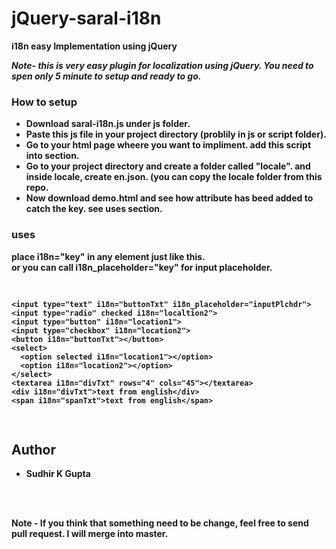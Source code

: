 # jQuery-saral-i18n
<b>i18n easy Implementation using jQuery<b><br/>
	
<i>Note- this is very easy plugin for localization using jQuery. You need to spen only 5 minute to setup and ready to go.</i>

<h3>How to setup</h3>
<ul>
 <li> Download saral-i18n.js under js folder.</li>
 <li> Paste this js file in your project directory (problily in js or script folder).</li>
 <li> Go to your html page wheere you want to impliment. add this script into <code><head></code> section.</li>
 <li> Go to your project directory and create a folder called "locale". and inside  locale, create en.json. (you can copy the locale folder from this repo.</li>
 <li> Now download demo.html and see how attribute has beed added to catch the key. see uses section.</li>
</ul>

<h3>uses</h3>
place i18n="key" in any element just like this.<br /> or 
you can call i18n_placeholder="key" for input placeholder.
<br />
<pre>

	<input type="text" i18n="buttonTxt" i18n_placeholder="inputPlchdr">
	<input type="radio" checked i18n="localtion2">
	<input type="button" i18n="location1">
	<input type="checkbox" i18n="location2">
	<button i18n="buttonTxt"></button>
	<select>
	  <option selected i18n="location1"></option>
	  <option i18n="location2"></option>
	</select>
	<textarea i18n="divTxt" rows="4" cols="45"></textarea>
	<div i18n="divTxt">text from english</div>
	<span i18n="spanTxt">text from english</span>
</pre>

<h2>Author</h2>
<ul>
 <li>Sudhir K Gupta</li>
</ul>
<br /><br />

<b>Note - If you think that something need to be change, feel free to send pull request. I will merge into master.</b>
